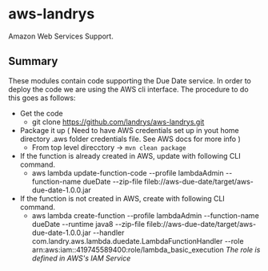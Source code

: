 # aws-landrys
Amazon Web Services Support.

## Summary
These modules contain code supporting the Due Date service. In order to deploy the code we are using the AWS cli interface. 
The procedure to do this goes as follows:
* Get the code
  * git clone https://github.com/landrys/aws-landrys.git
* Package it up ( Need to have AWS credentials set up in yout home directory .aws folder credentials file. See AWS docs for more info )
  * From top level direcctory -> `mvn clean package`
* If the function is already created in AWS, update with following CLI command.
  * aws lambda update-function-code  --profile lambdaAdmin    --function-name dueDate   --zip-file fileb://aws-due-date/target/aws-due-date-1.0.0.jar
* If the function is not created in AWS, create with following CLI command.
  * aws lambda create-function  --profile lambdaAdmin    --function-name dueDate      --runtime java8      --zip-file fileb://aws-due-date/target/aws-due-date-1.0.0.jar      --handler com.landry.aws.lambda.duedate.LambdaFunctionHandler      --role arn:aws:iam::419745589400:role/lambda_basic_execution
*The role is defined in AWS's IAM Service*


